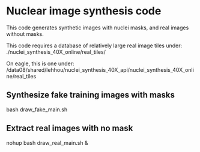 # Nuclear image synthesis code

This code generates synthetic images with nuclei masks, and real images without masks.  

This code requires a database of relatively large real image tiles under:  
./nuclei_synthesis_40X_online/real_tiles/  

On eagle, this is one under:  
/data08/shared/lehhou/nuclei_synthesis_40X_api/nuclei_synthesis_40X_online/real_tiles  

## Synthesize fake training images with masks
bash draw_fake_main.sh

## Extract real images with no mask
nohup bash draw_real_main.sh &

